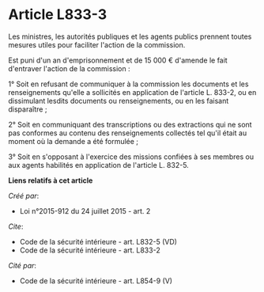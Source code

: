 # Article L833-3

Les ministres, les autorités publiques et les agents publics prennent toutes mesures utiles pour faciliter l'action de la
commission. 

Est puni d'un an d'emprisonnement et de 15 000 € d'amende le fait d'entraver l'action de la commission : 

1° Soit en refusant de communiquer à la commission les documents et les renseignements qu'elle a sollicités en application de
l'article L. 833-2, ou en dissimulant lesdits documents ou renseignements, ou en les faisant disparaître ; 

2° Soit en communiquant des transcriptions ou des extractions qui ne sont pas conformes au contenu des renseignements
collectés tel qu'il était au moment où la demande a été formulée ; 

3° Soit en s'opposant à l'exercice des missions confiées à ses membres ou aux agents habilités en application de l'article L.
832-5.

**Liens relatifs à cet article**

_Créé par_:

  - Loi n°2015-912 du 24 juillet 2015 - art. 2

_Cite_:

  - Code de la sécurité intérieure - art. L832-5 (VD)
  - Code de la sécurité intérieure - art. L833-2

_Cité par_:

  - Code de la sécurité intérieure - art. L854-9 (V)
